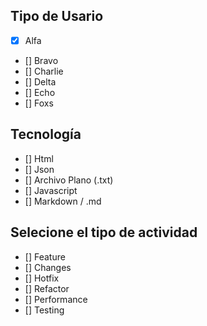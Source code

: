 ## Tipo de Usario

- [x] Alfa
- [] Bravo
- [] Charlie
- [] Delta
- [] Echo
- [] Foxs

## Tecnología

- [] Html
- [] Json
- [] Archivo Plano (.txt)
- [] Javascript
- [] Markdown / .md

## Selecione el tipo de actividad

- [] Feature
- [] Changes
- [] Hotfix
- [] Refactor
- [] Performance
- [] Testing
